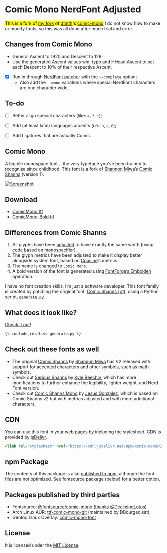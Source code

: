 # Comic Mono NerdFont Adjusted
<mark> This is a fork of [my fork](https://github.com/luan-bravo/comic-mono_vertical-adjusted) of [dtinth](https://github.com/dtinth/)'s [comic-mono](https://github.com/dtinth/comic-mono-font/)</mark>
I do not know how to make or modify fonts, so this was all done after much trial and error.

## Changes from Comic Mono
 - General Ascent to 1920 and Descent to 128;
 - Use the generated Ascent values win, typo and HHead Ascent to set each Descent to 10% of their respective Ascent;
 - [X] Run in through [NerdFont patcher](https://github.com/ryanoasis/nerd-fonts?tab=readme-ov-file#font-patcher) with the `--complete` option;
     - Also add the `--mono` variations where special NerdFont characters are one character wide.

## To-do
 - [ ] Better align special characters (like: `=`, `*`, `+`);
 - [ ] Add (at least latin) languages accents (i.e.: `á`, `ç`, `ê`);
 - [ ] Add Ligatures that are actually Comic.



## Comic Mono
A legible monospace font... the very typeface you’ve been trained to recognize since childhood. This font is a fork of [Shannon Miwa](https://github.com/shannpersand)’s [Comic Shanns](https://github.com/shannpersand/comic-shanns) (version 1).

<p class="website-hidden">
  <a href="https://dtinth.github.io/comic-mono-font/">
    <img src="https://repository-images.githubusercontent.com/164606802/cd83d680-894c-11e9-83f7-c353c70df1cb" alt="Screenshot">
  </a>
</p>

## Download
- [ComicMono.ttf](https://dtinth.github.io/comic-mono-font/ComicMono.ttf)
- [ComicMono-Bold.ttf](https://dtinth.github.io/comic-mono-font/ComicMono-Bold.ttf)

## Differences from Comic Shanns
1. All glyphs have been [adjusted](https://www.reddit.com/r/programming/comments/kj0prs/comic_mono_font/ghc7krt/?utm_source=reddit&utm_medium=web2x&context=3) to have exactly the same width (using code based on [monospacifier](https://github.com/cpitclaudel/monospacifier)).
2. The glyph metrics have been adjusted to make it display better alongside system font, based on [Cousine](https://fonts.google.com/specimen/Cousine)’s metrics.
3. The name is changed to `Comic Mono`.
4. A bold version of the font is generated using [FontForge’s Embolden](https://fontforge.github.io/Styles.html#Embolden) operation.

I have no font creation skills; I’m just a software developer. This font family is created by patching the original font, [Comic Shanns (v1)](https://github.com/shannpersand/comic-shanns), using a Python script, [`generate.py`](generate.py).

## What does it look like?
<p class="website-hidden">
  <a href="https://dtinth.github.io/comic-mono-font/#what-does-it-look-like">
    Check it out!
  </a>
</p>

```python
{% include_relative generate.py %}
```

## Check out these fonts as well
- The original [Comic Shanns](https://github.com/shannpersand/comic-shanns) by [Shannon Miwa](https://github.com/shannpersand) has V2 released with support for accented characters and other symbols, such as math symbols.
- Check out [Serious Shanns](https://github.com/kaBeech/serious-shanns) by [Kyle Beechly](https://github.com/kaBeech), which has more modifications to further enhance the legibility, lighter weight, and Nerd Font version.
- Check out [Comic Shanns Mono](https://github.com/jesusmgg/comic-shanns-mono) by [Jesus Gonzalez](https://github.com/jesusmgg), which is based on Comic Shanns v2 but with metrics adjusted and with more additional characters.

## CDN
You can use this font in your web pages by including the stylesheet. CDN is provided by [jsDelivr](https://www.jsdelivr.com/package/npm/comic-mono).
```html
<link rel="stylesheet" href="https://cdn.jsdelivr.net/npm/comic-mono@0.0.1/index.css">
```

## npm Package
The contents of this package is also [published to npm](https://www.npmjs.com/package/comic-mono), although the font files are not optimized. See fontsource package (below) for a better option.

## Packages published by third parties
- Fontsource: [@fontsource/comic-mono](https://www.npmjs.com/package/@fontsource/comic-mono) ([thanks @DecliningLotus](https://github.com/fontsource/fontsource/pull/117))
- Arch Linux AUR: [ttf-comic-mono-git](https://aur.archlinux.org/packages/ttf-comic-mono-git/) (maintained by DBourgeoisat)
- Gentoo LInux Overlay: [comic-mono-font](https://gpo.zugaina.org/Overlays/arrans-overlay/media-fonts/comic-mono-font)

## License
It is licensed under the [MIT License](LICENSE).
